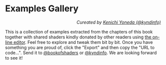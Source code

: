 # Examples Gallery

<p align="right"><i>Cureated by <a href="https://twitter.com/kyndinfo">Kenichi Yoneda (@kyndinfo)</a></i></p>

This is a collection of examples extracted from the chapters of this book together with shared shaders kindly donated by other readers using [the on-line editor](http://editor.thebookofshaders.com/). Feel free to explore and tweak them bit by bit. Once you have something you are proud of, click the "Export" and then copy the "URL to code...". Send it to [@bookofshaders](https://twitter.com/bookofshaders) or [@kyndinfo](https://twitter.com/kyndinfo). We are looking forward to see it!
